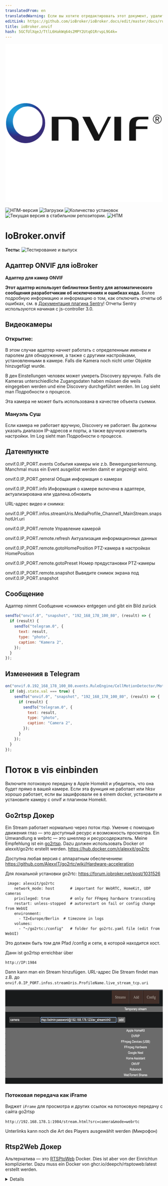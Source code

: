 ```yaml
---
translatedFrom: en
translatedWarning: Если вы хотите отредактировать этот документ, удалите поле «translationFrom», в противном случае этот документ будет снова автоматически переведен
editLink: https://github.com/ioBroker/ioBroker.docs/edit/master/docs/ru/adapterref/iobroker.onvif/README.md
title: ioBroker.onvif
hash: 5GCfUlXqeJ/TtlL6HakWq64s2MPY2UtqO1RrvpL9G4k=
---
```

![Логотип](../../../en/adapterref/iobroker.onvif/admin/onvif.png)

![НПМ-версия](https://img.shields.io/npm/v/iobroker.onvif.svg)
![Загрузки](https://img.shields.io/npm/dm/iobroker.onvif.svg)
![Количество установок](https://iobroker.live/badges/onvif-installed.svg)
![Текущая версия в стабильном репозитории.](https://iobroker.live/badges/onvif-stable.svg)
![НПМ](https://nodei.co/npm/iobroker.onvif.png?downloads=true)

# IoBroker.onvif
**Тесты:** ![Тестирование и выпуск](https://github.com/iobroker-community-adapters/ioBroker.onvif/workflows/Test%20and%20Release/badge.svg)

## Адаптер ONVIF для ioBroker
**Адаптер для камер ONVIF**

**Этот адаптер использует библиотеки Sentry для автоматического сообщения разработчикам об исключениях и ошибках кода.** Более подробную информацию и информацию о том, как отключить отчеты об ошибках, см. в [Документация плагина Sentry](https://github.com/ioBroker/plugin-sentry#plugin-sentry)! Отчеты Sentry используются начиная с js-controller 3.0.

## Видеокамеры
### Открытие:
В этом случае адаптер начнет работать с определенным именем и паролем для обнаружения, а также с другими настройками, установленными в камере. Falls die Kamera noch nicht unter Objekte hinzugefügt wurde.

В ден Einstellungen человек может умереть Discovery вручную. Falls die Kameras unterschiedliche Zugangsdaten haben müssen die weils eingegeben werden und eine Discovery durchgeführt werden. Im Log sieht man Подробности о процессе.

Эта камера не может быть использована в качестве объекта съемки.

### Мануэль Суш
Если камера не работает вручную, Discovery не работает. Вы должны указать диапазон IP-адресов и порты, а также вручную изменить настройки. Im Log sieht man Подробности о процессе.

## Датенпункте
onvif.0.IP_PORT.events События камеры wie z.b. Bewegungserkennung. Manchmal muss ein Event ausgelöst werden damit er angezeigt wird.

onvif.0.IP_PORT.general Общая информация о камерах

onvif.0.IP_PORT.info Информация о камере включена в адаптере, актуализирована или удалена.обновить

URL-адрес видео и снимка:

onvif.0.IP_PORT.infos.streamUris.MediaProfile_Channel1_MainStream.snapshotUrl.uri

onvif.0.IP_PORT.remote Управление камерой

onvif.0.IP_PORT.remote.refresh Актуализация информационных данных

onvif.0.IP_PORT.remote.gotoHomePosition PTZ-камера в настройках HomePosition

onvif.0.IP_PORT.remote.gotoPreset Номер предустановки PTZ-камеры

onvif.0.IP_PORT.remote.snapshot Выведите снимок экрана под onvif.0.IP_PORT.snapshot

## Сообщение
Адаптер nimmt Сообщение «снимок» entgegen und gibt ein Bild zurück

```javascript
sendTo("onvif.0", "snapshot", "192_168_178_100_80", (result) => {
  if (result) {
    sendTo("telegram.0", {
      text: result,
      type: "photo",
      caption: "Kamera 2",
    });
  }
});
```

## Изменения в Telegram
```javascript
on("onvif.0.192_168_178_100_80.events.RuleEngine/CellMotionDetector/Motion", (obj) => {
  if (obj.state.val === true) {
    sendTo("onvif.0", "snapshot", "192_168_178_100_80", (result) => {
      if (result) {
        sendTo("telegram.0", {
          text: result,
          type: "photo",
          caption: "Camera 2",
        });
      }
    });
  }
});
```

# Поток в vis einbinden
Включите потоковую передачу в Apple Homekit и убедитесь, что она будет прямо в вашей камере. Если эта функция не работает или hksv хорошо работает, если вы зашифровали ее в einem docker, установите и установите камеру с onvif и плагином Homekit.

## Go2rtsp Докер
Ein Stream работает нормально через поток rtsp. Умение с помощью движения глаз — это доступный ресурс и возможность просмотра. Ein Umwandlung в webrtc — это шнеллер и ресурсодержатель. Meine Empfehlung ist ein [go2rtsp](https://github.com/AlexxIT/go2rtc). Dazu должен использовать Docker от alexxit/go2rtc erstellt werden.
https://hub.docker.com/r/alexxit/go2rtc

Доступна любая версия с аппаратным обеспечением: https://github.com/AlexxIT/go2rtc/wiki/Hardware-acceleration

Для локальной установки go2rtc: https://forum.iobroker.net/post/1031526

```
 image: alexxit/go2rtc
    network_mode: host       # important for WebRTC, HomeKit, UDP cameras
    privileged: true         # only for FFmpeg hardware transcoding
    restart: unless-stopped  # autorestart on fail or config change from WebUI
    environment:
      - TZ=Europe/Berlin  # timezone in logs
    volumes:
      - "~/go2rtc:/config"   # folder for go2rtc.yaml file (edit from WebUI)
```

Это должен быть том для Pfad /config и сети, в которой находится хост.

Данн ist go2rtsp erreichbar über

```
http://IP:1984
```

Dann kann man ein Stream hinzufügen. URL-адрес Die Stream findet man z.B. до `onvif.0.IP_PORT.infos.streamUris.ProfileName.live_stream_tcp.uri`

<img src="addgo.png" height="300">

### Потоковая передача как iFrame
Виджет `iFrame` для просмотра и других ссылок на потоковую передачу с сайта go2rtsp

`http://192.168.178.1:1984/stream.html?src=camera&mode=webrtc`

Unterlinks kann noch die Art des Players ausgewählt werden (Микрофон)

## Rtsp2Web Докер
Альтернатива — это [RTSPtoWeb](https://github.com/deepch/RTSPtoWeb) Docker. Dies ist aber von der Einrichtun komplizierter.
Dazu muss ein Docker von ghcr.io/deepch/rtsptoweb:latest erstellt werden.

<details>

```
docker run --name rtsp-to-web -v /YOURPATHFORCONFIG:/config --network host ghcr.io/deepch/rtsptoweb:latest
```

Это должен быть том для Pfad /config и сети, в которой находится хост.

Dann ist rtsptoweb erreichbar über

```
http://IP:8083
```

Dann kann man ein Stream hinzufügen. URL-адрес Die Stream findet man z.B. до `onvif.0.IP_PORT.infos.streamUris.ProfileName.live_stream_tcp.uri`

<img src="addstream.png" height="600">

### Получение выгоды от идентификатора потока. Редактирование потока и добавление URL-адреса
`http://192.168.178.2:8083/pages/stream/edit/ddbdb583-9f80-4b61-bafa-613aa7a5daa5`

## Ручей Einzelnen в der Vis einfügen
Ознакомьтесь с вашим HTML-объектом. Данн в виджете в HTML на сервере rtsp2web с идентификатором потока внутри:

<img src="html.png" height="150">

## **Wenn mehrere Stream hinzugefügt werden soll muss `webrtc-url` und `webrtc-video` в html и скрипт с новым идентификатором ersetzt werden z.B. `webrtc-url2` и `webrtc-video2`**
```html
<input
  type="hidden"
  name="webrtc-url"
  id="webrtc-url"
  value="http://192.168.0.2:8083/stream/ddbdb583-9f80-4b61-bafa-613aa7a5daa5/channel/0/webrtc"
/>

<video id="webrtc-video" autoplay muted playsinline controls style="max-width: 100%; max-height: 100%;"></video>
```

В этих виджетах для скриптов используются следующие скрипты:

```javascript
setTimeout(function () {
  function startPlay(videoEl, url) {
    const webrtc = new RTCPeerConnection({
      iceServers: [
        {
          urls: ["stun:stun.l.google.com:19302"],
        },
      ],
      sdpSemantics: "unified-plan",
    });
    webrtc.ontrack = function (event) {
      console.log(event.streams.length + " track is delivered");
      videoEl.srcObject = event.streams[0];
      videoEl.play();
    };
    webrtc.addTransceiver("video", { direction: "sendrecv" });
    webrtc.onnegotiationneeded = async function handleNegotiationNeeded() {
      const offer = await webrtc.createOffer();

      await webrtc.setLocalDescription(offer);

      fetch(url, {
        method: "POST",
        body: new URLSearchParams({ data: btoa(webrtc.localDescription.sdp) }),
      })
        .then((response) => response.text())
        .then((data) => {
          try {
            webrtc.setRemoteDescription(new RTCSessionDescription({ type: "answer", sdp: atob(data) }));
          } catch (e) {
            console.warn(e);
          }
        });
    };

    const webrtcSendChannel = webrtc.createDataChannel("rtsptowebSendChannel");
    webrtcSendChannel.onopen = (event) => {
      console.log(`${webrtcSendChannel.label} has opened`);
      webrtcSendChannel.send("ping");
    };
    webrtcSendChannel.onclose = (_event) => {
      console.log(`${webrtcSendChannel.label} has closed`);
      startPlay(videoEl, url);
    };
    webrtcSendChannel.onmessage = (event) => console.log(event.data);
  }

  const videoEl = document.querySelector("#webrtc-video");
  const webrtcUrl = document.querySelector("#webrtc-url").value;

  startPlay(videoEl, webrtcUrl);
}, 1000);
```

<img src="widgetskript.png" height="200">

## Все потоки как iFrame
Альтернативно вы можете использовать обзор камеры в качестве Iframe: Виджет `iFrame` и другие элементы rtsp2web-сервера:

`http://192.168.0.2:8083/pages/multiview/full?controls`

</подробнее>

## FFMpeg Unterstützung
Когда камера будет сделана моментальный снимок, вы сможете сделать снимок с помощью ffmpeg или RTSP-потока.

## Сервер моментальных снимков в vis einbinden
Адаптер содержит сервер моментальных снимков без пароля и пароля. Сервер Dazu активируется в мгновенном режиме и может быть сделан моментальный снимок http://iobrokerIp:8095/CAMERAIP_PORT z.B. http://192.168.0.1:8095/192_168_0_1_80 abgerufen werden.

В виджете изображения можно найти и указать URL-адрес, который будет отображаться и обновляться автоматически

## Снимок в vis einbinden
Wenn möglich die snapshotUri verwenden z.B.
onvif.0.IP_PORT.infos.streamUris.MediaProfile_Channel1_MainStream.snapshotUrl.uri

### _Den Datenpunkt nicht als Stream verwenden, da sonst die Festplatte zu hohe Last Hat._
#### Den Datenpunkt актуализируется через onvif.0.IP_PORT.remote.snapshot
Den Datenpunkt onvif.0.IP_PORT.snapshot ein `String img src` элемент zuordnen

Если альтернатива не работает, `String img src` не работает.

Den Datenpunkt onvif.0.IP_PORT.snapshot как элемент `HTML` в поле зрения einfügen mit folgendem Inhalt

```javascript
<img src="{onvif.0.IP_PORT.snapshot}" width="500px" />
```

Новый моментальный снимок события:

```javascript
on("onvif.0.192_168_178_100_80.events.RuleEngine/CellMotionDetector/Motion", (obj) => {
  if (obj.state.val === true) {
    setState("onvif.0.192_168_178_100_80.remote.snapshot", true, false);
  }
});
```

# Английский
## Добавить камеры
### Открытие:
При каждом запуске адаптера выполняется обнаружение с использованием имени пользователя и пароля, введенных в настройках, и предпринимается попытка входа в камеру. Если камера еще не добавлена в «Объекты».

Вы можете выполнить обнаружение вручную в настройках. Если камеры имеют разные учетные данные, вам необходимо ввести их и выполнить обнаружение. В журнале вы можете увидеть подробности процесса.

Чтобы камера снова обнаружилась, ее нужно просто удалить в разделе «Объекты».

### Ручной поиск
Камеры можно искать вручную, если Дискавери не работает. Для этого диапазон IP-адресов и порты необходимо ввести и выполнить вручную. В журнале вы можете увидеть подробную информацию о процессе.

## Точки данных
onvif.0.IP_PORT.events События камеры, например, обнаружение движения. Иногда вам нужно вызвать событие, чтобы увидеть его.

onvif.0.IP_PORT.general Общая информация о камерах

onvif.0.IP_PORT.infos Информация о камере обновляется только при запуске адаптера или при удаленном обновлении

URL-адрес видео и снимка:

onvif.0.IP_PORT.infos.streamUris.MediaProfile_Channel1_MainStream.snapshotUrl.uri

onvif.0.IP_PORT.remote Управление камерой

onvif.0.IP_PORT.remote.refresh Обновление информационных данных

onvif.0.IP_PORT.remote.gotoHomePosition Установить PTZ-камеру в исходное положение

onvif.0.IP_PORT.remote.gotoPreset Выбор номера предустановки PTZ-камеры.

onvif.0.IP_PORT.remote.snapshot Сохранить снимок в onvif.0.IP_PORT.snapshot

## Сообщение
Адаптер получает сообщение «снимок» и возвращает изображение.

```javascript
sendTo("onvif.0", "snapshot", "192_168_178_100_80", (result) => {
  if (result) {
    sendTo("telegram.0", {
      text: result,

      type: "photo",

      caption: "camera2",
    });
  }
});
```

## Сообщение о движении в Telegram
```javascript
on("onvif.0.192_168_178_100_80.events.RuleEngine/CellMotionDetector/Motion", (obj) => {
  if (obj.state.val === true) {
    sendTo("onvif.0", "snapshot", "192_168_178_100_80", (result) => {
      if (result) {
        sendTo("telegram.0", {
          text: result,

          type: "photo",

          caption: "Camera 2",
        });
      }
    });
  }
});
```

# Включаем поток в vis
Если поток должен отображаться в Apple Homekit, создайте камеру непосредственно в yahka. Если это не работает или требуется hksv, установите scrypted в докере и добавьте камеру с помощью плагина onvif и homekit.

## Go2rtsp Докер
Поток обычно предоставляется через поток rtsp. Преобразование с помощью Motion Eye очень ресурсозатратно и имеет задержку. Преобразование в webrtc происходит быстрее и экономит ресурсы. Моя рекомендация — [go2rtsp](https://github.com/AlexxIT/go2rtc). Для этого необходимо создать докер из alexxit/go2rtc.
https://hub.docker.com/r/alexxit/go2rtc

```
 image: alexxit/go2rtc
    network_mode: host # important for WebRTC, HomeKit, UDP cameras
    privileged: true # only for FFmpeg hardware transcoding
    restart: unless-stopped # autorestart on fail or config change from WebUI
    environment:
      - TZ=Europe/Berlin # timezone in logs
    volumes:
      - "~/go2rtc:/config" # folder for go2rtc.yaml file (edit from WebUI)
```

Том должен быть установлен для пути /config и сети в качестве хоста.

Тогда go2rtsp доступен через

```
http://IP:1984
```

Затем вы можете добавить поток. URL-адрес потока можно найти, например. под `onvif.0.IP_PORT.infos.streamUris.ProfileName.live_stream_tcp.uri`

<img src="addgo.png" height="300">

### Вставить поток как iFrame
Добавьте виджет `iFrame` в Vis и используйте ссылку на поток из go2rtsp в качестве источника.

`http://192.168.178.1:1984/stream.html?src=camera&mode=webrtc`

## Rtsp2Web Докер
Альтернативой является Docker [RTSPtoWeb](https://github.com/deepch/RTSPtoWeb). Однако это сложнее настроить.
Docker необходимо создать из ghcr.io/deepch/rtsptoweb:latest.

<details>

```
docker run --name rtsp-to-web -v /YOURPATHFORCONFIG:/config --network host ghcr.io/deepch/rtsptoweb:latest
```

Том должен быть установлен для пути /config, а сеть должна быть установлена в качестве хоста.

Тогда с rtsptoweb можно связаться через

```
http://IP:8083
```

Затем вы можете добавить поток. URL-адрес потока можно найти, например. под `onvif.0.IP_PORT.infos.streamUris.ProfileName.live_stream_tcp.uri`

<img src="addstream.png" height="600">

### Затем нам нужен идентификатор потока. Для этого отредактируйте поток и скопируйте идентификатор в URL-адресе.
`http://192.168.178.2:8083/pages/stream/edit/ddbdb583-9f80-4b61-bafa-613aa7a5daa5`

## Вставляем отдельный поток в визуализацию
Затем выберите объект HTML в визуализации. Затем введите сервер rtsp2web с идентификатором потока в виджете под HTML:

<img src="html.png" height="150">

## **Если необходимо добавить несколько потоков, `webrtc-url` и `webrtc-video` в html и скрипте необходимо заменить новым идентификатором, например. `webrtc-url2` и `webrtc-video2`**
```html
<input
  type="hidden"
  name="webrtc-url"
  id="webrtc-url"
  value="http://192.168.0.2:8083/stream/ddbdb583-9f80-4b61-bafa-613aa7a5daa5/channel/0/webrtc"
/>

<video id="webrtc-video" autoplay muted playsinline controls style="max-width: 100%; max-height: 100%;"></video>
```

Добавьте этот скрипт в виджет в разделе «Скрипты»:

```javascript
setTimeout(function () {
  function startPlay(videoEl, url) {
    const webrtc = new RTCPeerConnection({
      iceServers: [
        {
          urls: ["stun:stun.l.google.com:19302"],
        },
      ],
      sdpSemantics: "unified-plan",
    });
    webrtc.ontrack = function (event) {
      console.log(event.streams.length + " track is delivered");
      videoEl.srcObject = event.streams[0];
      videoEl.play();
    };
    webrtc.addTransceiver("video", { direction: "sendrecv" });
    webrtc.onnegotiationneeded = async function handleNegotiationNeeded() {
      const offer = await webrtc.createOffer();

      await webrtc.setLocalDescription(offer);

      fetch(url, {
        method: "POST",
        body: new URLSearchParams({ data: btoa(webrtc.localDescription.sdp) }),
      })
        .then((response) => response.text())
        .then((data) => {
          try {
            webrtc.setRemoteDescription(new RTCSessionDescription({ type: "answer", sdp: atob(data) }));
          } catch (e) {
            console.warn(e);
          }
        });
    };

    const webrtcSendChannel = webrtc.createDataChannel("rtsptowebSendChannel");
    webrtcSendChannel.onopen = (event) => {
      console.log(`${webrtcSendChannel.label} has opened`);
      webrtcSendChannel.send("ping");
    };
    webrtcSendChannel.onclose = (_event) => {
      console.log(`${webrtcSendChannel.label} has closed`);
      startPlay(videoEl, url);
    };
    webrtcSendChannel.onmessage = (event) => console.log(event.data);
  }

  const videoEl = document.querySelector("#webrtc-video");
  const webrtcUrl = document.querySelector("#webrtc-url").value;

  startPlay(videoEl, webrtcUrl);
}, 1000);
```

<img src="widgetskript.png" height="200">

## Все потоки в формате iFrame
Альтернативно вы также можете вставить обзор камеры в виде iframe: добавьте виджет `iFrame` и укажите сервер rtsp2web в качестве источника:

`http://192.168.0.2:8083/pages/multiview/full?controls`

</подробнее>

## Поддержка FFMpeg
Если камера не поддерживает снимки, ffmpeg создаст снимок из потока rtsp.

## Включить сервер снимков в vis
Адаптер предлагает сервер моментальных снимков без пароля. Активируйте сервер в настройках экземпляра, после чего вы сможете получить текущий снимок http://iobrokerIp:8095/CAMERAIP_PORT, например. http://192.168.0.1:8095/192_168_0_1_80.

Вставьте виджет изображения в визу, укажите URL-адрес в качестве источника и выберите время обновления.

## Включить снимок в Vis
Если возможно, используйте snapshotUri, например.

onvif.0.IP_PORT.infos.streamUris.MediaProfile_Channel1_MainStream.snapshotUrl.uri

### _Не используйте точку данных в качестве потока, иначе нагрузка на диск будет слишком высокой._
#### Обновите точку данных через onvif.0.IP_PORT.remote.snapshot
Назначьте элемент `String img src` точке данных onvif.0.IP_PORT.snapshot.

Или как альтернатива, если `String img src` не работает

Вставьте точку данных onvif.0.IP_PORT.snapshot как элемент `HTML` в визу со следующим содержимым.

```javascript
<img src="{onvif.0.IP_PORT.snapshot}" width="500px" />
```

Создать новый снимок по событию:

```javascript
on("onvif.0.192_168_178_100_80.events.RuleEngine/CellMotionDetector/Motion", (obj) => {
  if (obj.state.val === true) {
    setState("onvif.0.192_168_178_100_80.remote.snapshot", true, false);
  }
});
```

## Обсуждения / Обсуждение и Fragen
<https://forum.iobroker.net/topic/63145/test-adapter-onvif-camera-v1-0-0>

## Changelog

<!--
    Placeholder for the next version (at the beginning of the line):
    ### **WORK IN PROGRESS**
-->

### 1.1.1 (2023-10-18)

- (mcm1957) Standard iobroker release environment has been added.
- (mcm1957) Some dependencies have been updated.

### 1.1.0

- (TA2k) Bugfixes

### 1.0.5

- Improve event handling

### 1.0.4

- (TA2k) Minor bugfixes and readme update for livestream in vis

### 1.0.3

- (TA2k) Minor bugfixes

### 1.0.2

- (TA2k) Fixed a reonnect and empty event bug

### 1.0.1

- (TA2k) initial new release

## License

MIT License

Copyright (c) 2023 TA2k <tombox2020@gmail.com>

Permission is hereby granted, free of charge, to any person obtaining a copy
of this software and associated documentation files (the "Software"), to deal
in the Software without restriction, including without limitation the rights
to use, copy, modify, merge, publish, distribute, sublicense, and/or sell
copies of the Software, and to permit persons to whom the Software is
furnished to do so, subject to the following conditions:

The above copyright notice and this permission notice shall be included in all
copies or substantial portions of the Software.

THE SOFTWARE IS PROVIDED "AS IS", WITHOUT WARRANTY OF ANY KIND, EXPRESS OR
IMPLIED, INCLUDING BUT NOT LIMITED TO THE WARRANTIES OF MERCHANTABILITY,
FITNESS FOR A PARTICULAR PURPOSE AND NONINFRINGEMENT. IN NO EVENT SHALL THE
AUTHORS OR COPYRIGHT HOLDERS BE LIABLE FOR ANY CLAIM, DAMAGES OR OTHER
LIABILITY, WHETHER IN AN ACTION OF CONTRACT, TORT OR OTHERWISE, ARISING FROM,
OUT OF OR IN CONNECTION WITH THE SOFTWARE OR THE USE OR OTHER DEALINGS IN THE
SOFTWARE.

```

```